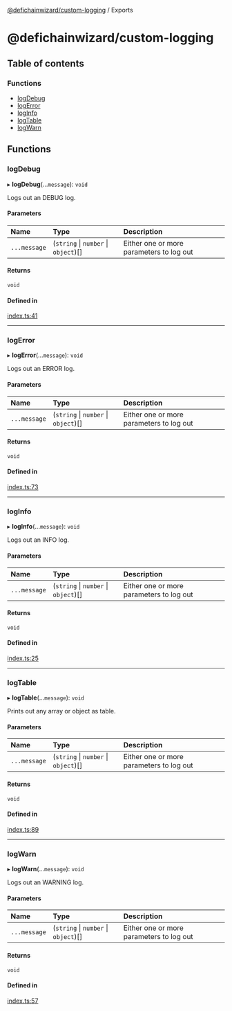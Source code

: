 [@defichainwizard/custom-logging](README.md) / Exports

# @defichainwizard/custom-logging

## Table of contents

### Functions

- [logDebug](modules.md#logdebug)
- [logError](modules.md#logerror)
- [logInfo](modules.md#loginfo)
- [logTable](modules.md#logtable)
- [logWarn](modules.md#logwarn)

## Functions

### logDebug

▸ **logDebug**(...`message`): `void`

Logs out an DEBUG log.

#### Parameters

| Name | Type | Description |
| :------ | :------ | :------ |
| `...message` | (`string` \| `number` \| `object`)[] | Either one or more parameters to log out |

#### Returns

`void`

#### Defined in

[index.ts:41](https://github.com/DeFiChain-Wizard/custom-logging/blob/bc5abff/src/index.ts#L41)

___

### logError

▸ **logError**(...`message`): `void`

Logs out an ERROR log.

#### Parameters

| Name | Type | Description |
| :------ | :------ | :------ |
| `...message` | (`string` \| `number` \| `object`)[] | Either one or more parameters to log out |

#### Returns

`void`

#### Defined in

[index.ts:73](https://github.com/DeFiChain-Wizard/custom-logging/blob/bc5abff/src/index.ts#L73)

___

### logInfo

▸ **logInfo**(...`message`): `void`

Logs out an INFO log.

#### Parameters

| Name | Type | Description |
| :------ | :------ | :------ |
| `...message` | (`string` \| `number` \| `object`)[] | Either one or more parameters to log out |

#### Returns

`void`

#### Defined in

[index.ts:25](https://github.com/DeFiChain-Wizard/custom-logging/blob/bc5abff/src/index.ts#L25)

___

### logTable

▸ **logTable**(...`message`): `void`

Prints out any array or object as table.

#### Parameters

| Name | Type | Description |
| :------ | :------ | :------ |
| `...message` | (`string` \| `number` \| `object`)[] | Either one or more parameters to log out |

#### Returns

`void`

#### Defined in

[index.ts:89](https://github.com/DeFiChain-Wizard/custom-logging/blob/bc5abff/src/index.ts#L89)

___

### logWarn

▸ **logWarn**(...`message`): `void`

Logs out an WARNING log.

#### Parameters

| Name | Type | Description |
| :------ | :------ | :------ |
| `...message` | (`string` \| `number` \| `object`)[] | Either one or more parameters to log out |

#### Returns

`void`

#### Defined in

[index.ts:57](https://github.com/DeFiChain-Wizard/custom-logging/blob/bc5abff/src/index.ts#L57)
